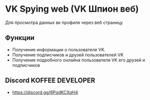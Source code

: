 # VK Spying web (VK Шпион веб)
Для просмотра данных вк профиля через веб страницу 

## Функции
- Получение информации о пользователе VK.
- Получение подписчиков и друзей пользователей VK
- Получение подробного онлайна пользователя VK его друзей и подписчиков 

## Discord KOFFEE DEVELOPER
- https://discord.gg/6PqdKCXqH4 
